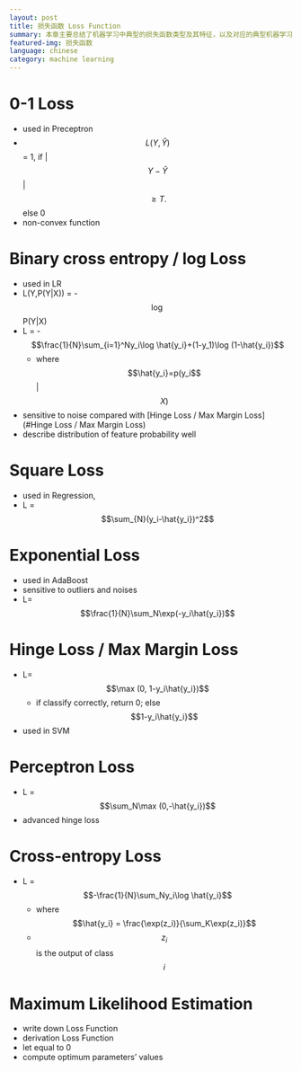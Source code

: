 ```yaml
---
layout: post
title: 损失函数 Loss Function
summary: 本章主要总结了机器学习中典型的损失函数类型及其特征，以及对应的典型机器学习模型。
featured-img: 损失函数
language: chinese 
category: machine learning
---
```




# 0-1 Loss

- used in Preceptron
- $$L(Y,\hat{Y})$$ = 1, if \|$$Y-\hat{Y}$$\| $$\geq T.$$ else 0
- non-convex function


# Binary cross entropy / log Loss

- used in LR
- L(Y,P(Y\|X)) = -$$\log$$P(Y\|X)
- L = -$$\frac{1}{N}\sum_{i=1}^Ny_i\log \hat{y_i}+(1-y_1)\log (1-\hat{y_i})$$
    - where $$\hat{y_i}=p(y_i$$\|$$X)$$
- sensitive to noise compared with [Hinge Loss / Max Margin Loss](#Hinge Loss / Max Margin Loss)
- describe distribution of feature probability well


# Square Loss

- used in Regression,
- L = $$\sum_{N}(y_i-\hat{y_i})^2$$


# Exponential Loss

- used in AdaBoost
- sensitive to outliers and noises
- L=$$\frac{1}{N}\sum_N\exp(-y_i\hat{y_i})$$


# Hinge Loss / Max Margin Loss

- L=$$\max (0, 1-y_i\hat{y_i})$$
    - if classify correctly, return 0; else $$1-y_i\hat{y_i}$$
- used in SVM


# Perceptron Loss

- L = $$\sum_N\max (0,-\hat{y_i})$$
- advanced hinge loss


# Cross-entropy Loss

- L = $$-\frac{1}{N}\sum_Ny_i\log \hat{y_i}$$
    - where $$\hat{y_i} = \frac{\exp(z_i)}{\sum_K\exp(z_i)}$$
    - $$z_i$$ is the output of class $$i$$



# Maximum Likelihood Estimation

- write down Loss Function
- derivation Loss Function
- let equal to 0
- compute optimum parameters’ values